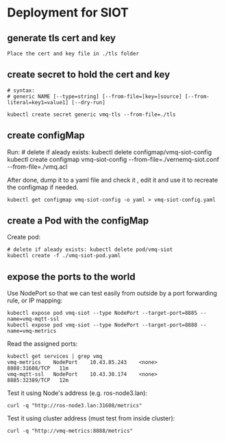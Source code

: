 # Deployment for SIOT

## generate tls cert and key

    Place the cert and key file in ./tls folder

## create secret to hold the cert and key

    # syntax:
    # generic NAME [--type=string] [--from-file=[key=]source] [--from-literal=key1=value1] [--dry-run]

    kubectl create secret generic vmq-tls --from-file=./tls


## create configMap

Run:
    # delete if aleady exists: kubectl delete configmap/vmq-siot-config
    kubectl create configmap vmq-siot-config --from-file=./vernemq-siot.conf --from-file=./vmq.acl

After done, dump it to a yaml file and check it , edit it and use it to recreate the configmap if needed.

    kubectl get configmap vmq-siot-config -o yaml > vmq-siot-config.yaml


## create a Pod with the configMap

Create pod:

    # delete if aleady exists: kubectl delete pod/vmq-siot
    kubectl create -f ./vmq-siot-pod.yaml


## expose the ports to the world

Use NodePort so that we can test easily from outside by a port forwarding rule, or IP mapping:

    kubectl expose pod vmq-siot --type NodePort --target-port=8885 --name=vmq-mqtt-ssl
    kubectl expose pod vmq-siot --type NodePort --target-port=8888 --name=vmq-metrics

Read the assigned ports:

    kubectl get services | grep vmq
    vmq-metrics    NodePort    10.43.85.243    <none>        8888:31608/TCP   11m
    vmq-mqtt-ssl   NodePort    10.43.30.174    <none>        8885:32389/TCP   12m

Test it using Node's address (e.g. ros-node3.lan):

    curl -q "http://ros-node3.lan:31608/metrics"

Test it using cluster address (must test from inside cluster):

    curl -q "http://vmq-metrics:8888/metrics"
